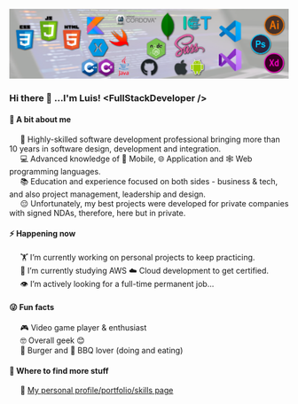 ![stacks](./Background.png)

### Hi there 👋 ...I'm Luis!  \<FullStackDeveloper />

#### 🤔 A bit about me
&nbsp;&nbsp;&nbsp;&nbsp;&nbsp;🤹 Highly-skilled software development professional bringing more than 10 years in software design, development and integration.<br>
&nbsp;&nbsp;&nbsp;&nbsp;&nbsp;💻 Advanced knowledge of 📱 Mobile, 🌐 Application and 🕸️ Web programming languages.<br>
&nbsp;&nbsp;&nbsp;&nbsp;&nbsp;📚 Education and experience focused on both sides - business & tech, and also project management, leadership and design.<br>
&nbsp;&nbsp;&nbsp;&nbsp;&nbsp;😔 Unfortunately, my best projects were developed for private companies with signed NDAs, therefore, here but in private.<br>

#### ⚡ Happening now
&nbsp;&nbsp;&nbsp;&nbsp;&nbsp;🏋️‍ I’m currently working on personal projects to keep practicing.<br>
&nbsp;&nbsp;&nbsp;&nbsp;&nbsp;📖 I’m currently studying AWS ☁️ Cloud development to get certified.<br>
&nbsp;&nbsp;&nbsp;&nbsp;&nbsp;👁️ I’m actively looking for a full-time permanent job...<br>

#### 😜 Fun facts<br>
&nbsp;&nbsp;&nbsp;&nbsp;&nbsp;🎮 Video game player & enthusiast<br>
&nbsp;&nbsp;&nbsp;&nbsp;&nbsp;🤓 Overall geek 😊<br>
&nbsp;&nbsp;&nbsp;&nbsp;&nbsp;🍔 Burger and 🥩 BBQ lover (doing and eating)<br>

#### 💬 Where to find more stuff
&nbsp;&nbsp;&nbsp;&nbsp;&nbsp;💼 [My personal profile/portfolio/skills page](https://appdevcanada.github.io) 
